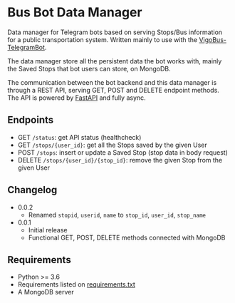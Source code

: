 # Bus Bot Data Manager

Data manager for Telegram bots based on serving Stops/Bus information for a public transportation system. Written mainly to use with the [VigoBus-TelegramBot](https://github.com/David-Lor/VigoBus-TelegramBot).

The data manager store all the persistent data the bot works with, mainly the Saved Stops that bot users can store, on MongoDB.

The communication between the bot backend and this data manager is through a REST API, serving GET, POST and DELETE endpoint methods. The API is powered by [FastAPI](https://github.com/tiangolo/fastapi) and fully async.

## Endpoints

- GET `/status`: get API status (healthcheck)
- GET `/stops/{user_id}`: get all the Stops saved by the given User
- POST `/stops`: insert or update a Saved Stop (stop data in body request)
- DELETE `/stops/{user_id}/{stop_id}`: remove the given Stop from the given User

## Changelog

- 0.0.2
    - Renamed `stopid`, `userid`, `name` to `stop_id`, `user_id`, `stop_name`
- 0.0.1
    - Initial release
    - Functional GET, POST, DELETE methods connected with MongoDB

## Requirements

- Python >= 3.6
- Requirements listed on [requirements.txt](requirements.txt)
- A MongoDB server
